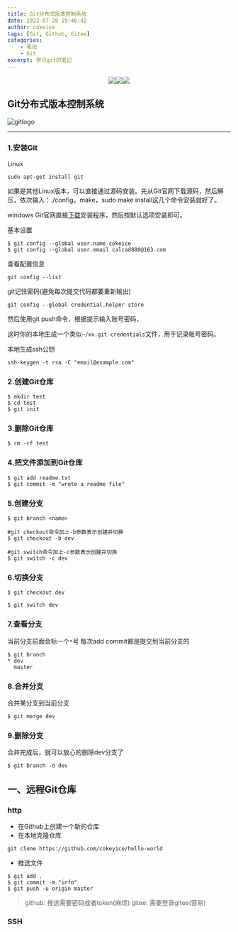 ```yaml
---
title: Git分布式版本控制系统
date: 2022-07-28 19:46:42
author: cokeice
tags: [Git, Github, Gitee]
categories: 
    - 笔记
    - Git
excerpt: 学习git的笔记
---
```


<p align='center'>
<a href="https://www.github.com/Cokeic" target="_blank"><img src="https://img.shields.io/badge/Github-@可乐冰-f3e1e1.svg?style=flat-square&logo=Github&logoColor=181717"></a><a href="https://www.gitee.com/Cokeice" target="_blank"><img src="https://img.shields.io/badge/Gitee-@可乐冰-f3e1e1.svg?style=flat-square&logo=Gitee&logoColor=C71D23"></a><a href="https://cokeice.gitee.io/img/wechat/wx.png" target="_blank"><img src="https://img.shields.io/badge/微信-@LNFeng-f3e1e1.svg?style=flat-square&logo=WeChat"></a>

## Git分布式版本控制系统

![gitlogo](https://git-scm.com/images/logo@2x.png)

***
### 1.安装Git

Linux
```shell
sudo apt-get install git
```
如果是其他Linux版本，可以直接通过源码安装。先从Git官网下载源码，然后解压，依次输入：./config，make，sudo make install这几个命令安装就好了。

windows
    Git官网直接[下载](https://git-scm.com/downloads)安装程序，然后按默认选项安装即可。

基本设置
```shell
$ git config --global user.name cokeice
$ git config --global user.email calcad888@163.com
```
查看配置信息

```shell
git config --list
```

git记住密码(避免每次提交代码都要重新输出)

```shell
git config --global credential.helper store
```

然后使用git push命令，根据提示输入账号密码，

这时你的本地生成一个类似`~/xx.git-credentials`文件，用于记录帐号密码。

本地生成ssh公钥

```shell
ssh-keygen -t rsa -C "email@example.com"
```

### 2.创建Git仓库

```shell
$ mkdir test
$ cd test
$ git init
```
### 3.删除Git仓库
```shell
$ rm -rf test
```
### 4.把文件添加到Git仓库
```shell
$ git add readme.txt
$ git commit -m "wrote a readme file"
```
### 5.创建分支
```shell
$ git branch <name>
```
```shell
#git checkout命令加上-b参数表示创建并切换
$ git checkout -b dev
```
```shell
#git switch命令加上-c参数表示创建并切换
$ git switch -c dev
```
### 6.切换分支
```shell
$ git checkout dev
```
```shell
$ git switch dev
```
### 7.查看分支
当前分支前面会标一个`*`号
每次add commit都是提交到当前分支的
```shell
$ git branch
* dev
  master
```
### 8.合并分支
合并某分支到当前分支
```shell
$ git merge dev
```
### 9.删除分支
合并完成后，就可以放心的删除dev分支了
```shell
$ git branch -d dev
```
## 一、远程Git仓库
### http

* 在Github上创建一个新的仓库
* 在本地克隆仓库
```shell
git clone https://github.com/cokeyice/hello-world
```
* 推送文件
```shell
$ git add .
$ git commit -m "info"
$ git push -u origin master
```
> github: 推送需要密码或者token(麻烦)
> gitee: 需要登录gitee(容易)
### SSH

